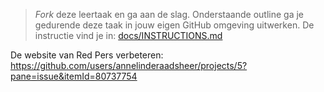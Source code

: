> _Fork_ deze leertaak en ga aan de slag. 
Onderstaande outline ga je gedurende deze taak in jouw eigen GitHub omgeving uitwerken. 
De instructie vind je in: [docs/INSTRUCTIONS.md](https://github.com/fdnd-task/choices-choices-the-tech-stack/blob/main/docs/INSTRUCTIONS.md)

De website van Red Pers verbeteren:
https://github.com/users/annelinderaadsheer/projects/5?pane=issue&itemId=80737754

